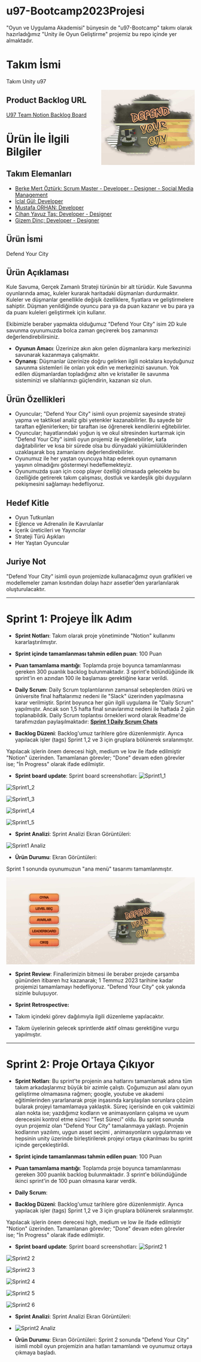 # u97-Bootcamp2023Projesi
"Oyun ve Uygulama Akademisi" bünyesin de "u97-Bootcamp" takımı olarak hazırladığımız "Unity ile Oyun Geliştirme" projemiz bu repo içinde yer almaktadır.

# **Takım İsmi**

Takım Unity u97

<img align="right" width="250" height="200" src="https://github.com/StarLordBerke4/u97-Bootcamp2023Projesi/blob/main/Proje%20Y%C3%B6netimi/%C4%B0mages/Logo.png">

## Product Backlog URL

[U97 Team Notion Backlog Board](https://www.notion.so/ab764ac5429c4e78a0d68f774ddc4f6c?v=69adf23a0c9d4886bd5920f373dfe123&pvs=4)

# Ürün İle İlgili Bilgiler

## Takım Elemanları
- [Berke Mert Öztürk: Scrum Master - Developer - Designer - Social Media Management](https://www.linkedin.com/in/starlordberke/)
- [İclal Gül: Developer](https://www.linkedin.com/in/iclal-g%C3%BCl-/)
- [Mustafa ORHAN: Developer](https://github.com/Mustafaorhan0)
- [Cihan Yavuz Taş: Developer - Designer](https://www.linkedin.com/in/cyavuztas/)
- [Gizem Dinç: Developer - Designer](https://www.linkedin.com/in/gizemdinc/)

## Ürün İsmi
Defend Your City

## Ürün Açıklaması
Kule Savuma, Gerçek Zamanlı Strateji türünün bir alt türüdür. Kule Savunma oyunlarında amaç, kuleler kurarak haritadaki düşmanları durdurmaktır. Kuleler ve düşmanlar genellikle değişik özelliklere, fiyatlara ve geliştirmelere sahiptir. Düşman yenildiğinde oyuncu para ya da puan kazanır ve bu para ya da puanı kuleleri geliştirmek için kullanır.

Ekibimizle beraber yapmakta olduğumuz "Defend Your City" isim 2D kule savunma oyunumuzda bolca zaman geçirerek boş zamanınızı değerlendirebilirsiniz.

- **Oyunun Amacı**: Üzerinize akın akın gelen düşmanlara karşı merkezinizi savunarak kazanmaya çalışmaktır. 
- **Oynanış**: Düşmanlar üzerinize doğru gelirken ilgili noktalara koyduğunuz savunma sistemleri ile onları yok edin ve merkezinizi savunun. Yok edilen düşmanlardan topladığınız altın ve kristaller ile savunma sisteminizi ve silahlarınızı güçlendirin, kazanan siz olun.

## Ürün Özellikleri
- Oyuncular; "Defend Your City" isimli oyun projemiz sayesinde strateji yapma ve taktiksel analiz gibi yetenkler kazanabilirler. Bu sayede bir taraftan eğlenirlerken; bir taraftan ise öğrenerek kendilerini eğitebilirler.
- Oyuncular; hayatlarındaki yoğun iş ve okul sitresinden kurtarmak için "Defend Your City" isimli oyun projemiz ile eğlenebilirler, kafa dağıtabilirler ve kısa bir sürede olsa bu dünyadaki yükümlülüklerinden uzaklaşarak boş zamanlarını değerlendirebilirler.
- Oyunumuz ile her yaştan oyuncuya hitap ederek oyun oynamanın yaşının olmadığını göstermeyi hedeflemekteyiz.
- Oyunumuzda şuan için coop player özelliği olmasada gelecekte bu özelliğide getirerek takım çalışması, dostluk ve kardeşlik gibi duyguların pekişmesini sağlamayı hedefliyoruz. 


## Hedef Kitle
- Oyun Tutkunları
- Eğlence ve Adrenalin ile Kavrulanlar
- İçerik üreticileri ve Yayıncılar
- Strateji Türü Aşıkları 
- Her Yaştan Oyuncular

## Juriye Not
"Defend Your City" isimli oyun projemizde kullanacağımız oyun grafikleri ve modellemeler zaman kısıtından dolayı hazır assetler'den yararlanılarak oluşturulacaktır.

---

# Sprint 1: Projeye İlk Adım

- **Sprint Notları**: Takım olarak proje yönetiminde "Notion" kullanımı kararlaştırılmıştır.

- **Sprint içinde tamamlanması tahmin edilen puan**: 100 Puan

- **Puan tamamlama mantığı**: Toplamda proje boyunca tamamlanması gereken 300 puanlık backlog bulunmaktadır. 3 sprint'e bölündüğünde ilk sprint'in en azından 100 ile başlaması gerektiğine karar verildi.

- **Daily Scrum**: Daily Scrum toplantılarının zamansal sebeplerden ötürü ve üniversite final haftalarımız nedeni ile "Slack" üzerinden yapılmasına karar verilmiştir. Sprint boyunca her gün ilgili uygulama ile "Daily Scrum" yapılmıştır. Ancak son 1,5 hafta final sınavlarımız nedeni ile haftada 2 gün toplanabildik. Daily Scrum toplantısı örnekleri word olarak Readme'de tarafımızdan paylaşılmaktadır:
[**Sprint 1 Daily Scrum Chats**](https://github.com/StarLordBerke4/u97-Bootcamp2023Projesi/blob/main/Proje%20Y%C3%B6netimi/Sprint%201/Daily%20Scrum%20Sprint%201.txt)

- **Backlog Düzeni**: Backlog'umuz tarihlere göre düzenlenmiştir. Ayrıca yapılacak işler (tags) Sprint 1,2 ve 3 için gruplara bölünerek sıralanmıştır.

Yapılacak işlerin önem derecesi high, medium ve low ile ifade edilmiştir "Notion" üzerinden. Tamamlanan görevler; "Done" devam eden görevler ise; "İn Progress" olarak ifade edilmiştir.

- **Sprint board update**: Sprint board screenshotları: 
![Sprint1_1](https://github.com/StarLordBerke4/u97-Bootcamp2023Projesi/blob/main/Proje%20Y%C3%B6netimi/Sprint%201/1.png)

![Sprint1_2](https://github.com/StarLordBerke4/u97-Bootcamp2023Projesi/blob/main/Proje%20Y%C3%B6netimi/Sprint%201/2.png)

![Sprint1_3](https://github.com/StarLordBerke4/u97-Bootcamp2023Projesi/blob/main/Proje%20Y%C3%B6netimi/Sprint%201/3.png)

![Sprint1_4](https://github.com/StarLordBerke4/u97-Bootcamp2023Projesi/blob/main/Proje%20Y%C3%B6netimi/Sprint%201/4.png)

![Sprint1_5](https://github.com/StarLordBerke4/u97-Bootcamp2023Projesi/blob/main/Proje%20Y%C3%B6netimi/Sprint%201/5.png)

- **Sprint Analizi**: Sprint Analizi Ekran Görüntüleri: 

![Sprint1 Analiz](https://github.com/StarLordBerke4/u97-Bootcamp2023Projesi/blob/main/Proje%20Y%C3%B6netimi/Sprint%201/Sprint1_Analiz.png)

- **Ürün Durumu**: Ekran Görüntüleri:

Sprint 1 sonunda oyunumuzun "ana menü" tasarımı tamamlanmıştır.

![Screenshot 1](https://github.com/StarLordBerke4/u97-Bootcamp2023Projesi/blob/main/Proje%20Y%C3%B6netimi/%C4%B0mages/G%C3%B6rsel%201.jpg)

- **Sprint Review**:
Finallerimizin bitmesi ile beraber projede çarşamba gününden itibaren hız kazanarak; 1 Temmuz 2023 tarihine kadar projemizi tamamlamayı hedefliyoruz. "Defend Your City" çok yakında sizinle buluşuyor.

- **Sprint Retrospective:**
- Takım içindeki görev dağılımıyla ilgili düzenleme yapılacaktır.
- Takım üyelerinin gelecek sprintlerde aktif olması gerektiğine vurgu yapılmıştır.

---

# Sprint 2: Proje Ortaya Çıkıyor

- **Sprint Notları**: Bu sprint'te projenin ana hatlarını tamamlamak adına tüm takım arkadaşlarımız büyük bir azimle çalıştı. Çoğumuzun asıl alanı oyun geliştirme olmamasına rağmen; google, youtube ve akademi eğitimlerinden yararlanarak proje inşasında karşılaşılan sorunlara çözüm bularak projeyi tamamlamaya yaklaştık. Süreç içerisinde en çok vaktimizi alan nokta ise; yazdığımız kodların ve animasyonların çalışma ve uyum derecesini kontrol etme süreci "Test Süreci" oldu. Bu sprint sonunda oyun projemiz olan "Defend Your City" tamalanmaya yaklaştı. Projenin kodlarının yazılımı, uygun asset seçimi , animasyonların uygulanması ve hepsinin unity üzerinde birleştirilerek projeyi ortaya çıkarılması bu sprint içinde gerçekleştirildi.

- **Sprint içinde tamamlanması tahmin edilen puan**: 100 Puan

- **Puan tamamlama mantığı**: Toplamda proje boyunca tamamlanması gereken 300 puanlık backlog bulunmaktadır. 3 sprint'e bölündüğünde ikinci sprint'in de 100 puan olmasına karar verdik.

- **Daily Scrum**:

- **Backlog Düzeni**: Backlog'umuz tarihlere göre düzenlenmiştir. Ayrıca yapılacak işler (tags) Sprint 1,2 ve 3 için gruplara bölünerek sıralanmıştır.

Yapılacak işlerin önem derecesi high, medium ve low ile ifade edilmiştir "Notion" üzerinden. Tamamlanan görevler; "Done" devam eden görevler ise; "İn Progress" olarak ifade edilmiştir.

- **Sprint board update**: Sprint board screenshotları:
![Sprint2 1](https://github.com/StarLordBerke4/u97-Bootcamp2023Projesi/blob/main/Proje%20Y%C3%B6netimi/Sprint%202/Sprint%202.1.png)

![Sprint2 2](https://github.com/StarLordBerke4/u97-Bootcamp2023Projesi/blob/main/Proje%20Y%C3%B6netimi/Sprint%202/Sprint%202.2.png)

![Sprint2 3](https://github.com/StarLordBerke4/u97-Bootcamp2023Projesi/blob/main/Proje%20Y%C3%B6netimi/Sprint%202/Sprint%202.3.png)

![Sprint2 4](https://github.com/StarLordBerke4/u97-Bootcamp2023Projesi/blob/main/Proje%20Y%C3%B6netimi/Sprint%202/Sprint%202.4.png)

![Sprint2 5](https://github.com/StarLordBerke4/u97-Bootcamp2023Projesi/blob/main/Proje%20Y%C3%B6netimi/Sprint%202/Sprint%202.5.png)

![Sprint2 6](https://github.com/StarLordBerke4/u97-Bootcamp2023Projesi/blob/main/Proje%20Y%C3%B6netimi/Sprint%202/Sprint%202.7.png)

- **Sprint Analizi**: Sprint Analizi Ekran Görüntüleri:
  
- ![Sprint2 Analiz](https://github.com/StarLordBerke4/u97-Bootcamp2023Projesi/blob/main/Proje%20Y%C3%B6netimi/Sprint%202/Sprint2_Analiz.png)

- **Ürün Durumu**: Ekran Görüntüleri:
Sprint 2 sonunda "Defend Your City" isimli mobil oyun projemizin ana hatları tamamlandı ve oyunumuz ortaya çıkmaya başladı.

